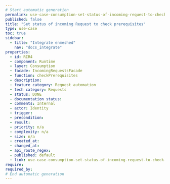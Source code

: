 ```yaml
---
# Start automatic generation
permalink: use-case-consumption-set-status-of-incoming-request-to-check-prerequisites
published: false
title: "Set status of incoming Request to check prerequisites"
type: use-case
toc: true
sidebar:
  - title: "Integrate enmeshed"
    nav: "docs_integrate"
properties:
  - id: RIR4
  - component: Runtime
  - layer: Consumption
  - facade: IncomingRequestsFacade
  - function: checkPrerequisites
  - description:
  - feature category: Request automation
  - tech category: Requests
  - status: DONE
  - documentation status:
  - comments: Internal
  - actor: Identity
  - trigger:
  - precondition:
  - result:
  - priority: n/a
  - complexity: n/a
  - size: n/a
  - created_at:
  - changed_at:
  - api_route_regex:
  - published: default
  - link: use-case-consumption-set-status-of-incoming-request-to-check-prerequisites
require:
required_by:
# End automatic generation
---
```

